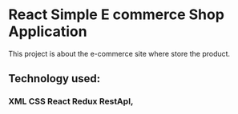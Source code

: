 # React Simple E commerce Shop Application

This project is about the e-commerce site where store the product.

## Technology used:

### XML CSS React Redux RestApI,
